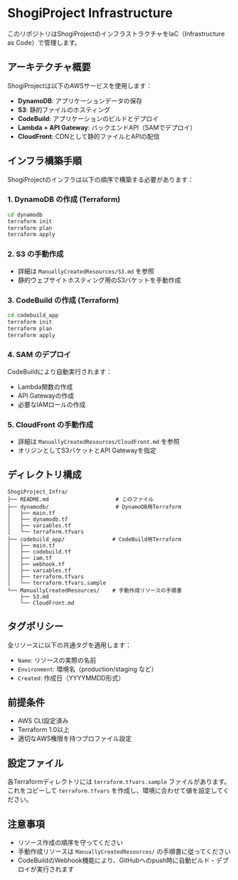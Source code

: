 # ShogiProject Infrastructure

このリポジトリはShogiProjectのインフラストラクチャをIaC（Infrastructure as Code）で管理します。

## アーキテクチャ概要

ShogiProjectは以下のAWSサービスを使用します：

- **DynamoDB**: アプリケーションデータの保存
- **S3**: 静的ファイルのホスティング
- **CodeBuild**: アプリケーションのビルドとデプロイ
- **Lambda + API Gateway**: バックエンドAPI（SAMでデプロイ）
- **CloudFront**: CDNとして静的ファイルとAPIの配信

## インフラ構築手順

ShogiProjectのインフラは以下の順序で構築する必要があります：

### 1. DynamoDB の作成 (Terraform)

```bash
cd dynamodb
terraform init
terraform plan
terraform apply
```

### 2. S3 の手動作成

- 詳細は `ManuallyCreatedResources/S3.md` を参照
- 静的ウェブサイトホスティング用のS3バケットを手動作成

### 3. CodeBuild の作成 (Terraform)

```bash
cd codebuild_app
terraform init
terraform plan
terraform apply
```

### 4. SAM のデプロイ

CodeBuildにより自動実行されます：
- Lambda関数の作成
- API Gatewayの作成
- 必要なIAMロールの作成

### 5. CloudFront の手動作成

- 詳細は `ManuallyCreatedResources/CloudFront.md` を参照
- オリジンとしてS3バケットとAPI Gatewayを指定

## ディレクトリ構成

```
ShogiProject_Infra/
├── README.md                     # このファイル
├── dynamodb/                     # DynamoDB用Terraform
│   ├── main.tf
│   ├── dynamodb.tf
│   ├── variables.tf
│   └── terraform.tfvars
├── codebuild_app/               # CodeBuild用Terraform  
│   ├── main.tf
│   ├── codebuild.tf
│   ├── iam.tf
│   ├── webhook.tf
│   ├── variables.tf
│   ├── terraform.tfvars
│   └── terraform.tfvars.sample
└── ManuallyCreatedResources/    # 手動作成リソースの手順書
    ├── S3.md
    └── CloudFront.md
```

## タグポリシー

全リソースに以下の共通タグを適用します：

- `Name`: リソースの実際の名前
- `Environment`: 環境名（production/staging など）
- `Created`: 作成日（YYYYMMDD形式）

## 前提条件

- AWS CLI設定済み
- Terraform 1.0以上
- 適切なAWS権限を持つプロファイル設定

## 設定ファイル

各Terraformディレクトリには `terraform.tfvars.sample` ファイルがあります。
これをコピーして `terraform.tfvars` を作成し、環境に合わせて値を設定してください。

## 注意事項

- リソース作成の順序を守ってください
- 手動作成リソースは `ManuallyCreatedResources/` の手順書に従ってください
- CodeBuildのWebhook機能により、GitHubへのpush時に自動ビルド・デプロイが実行されます